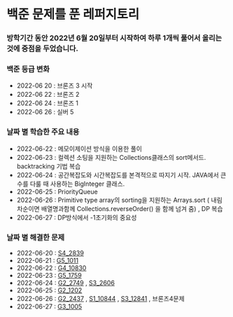 # 백준 문제를 푼 레퍼지토리
### 방학기간 동안 2022년 6월 20일부터 시작하여 하루 1개씩 풀어서 올리는 것에 중점을 두었습니다. 

### **백준 등급 변화**
* 2022-06 20 : 브론즈 3 시작
* 2022-06 22 : 브론즈 2
* 2022-06 24 : 브론즈 1
* 2022-06 26 : 실버 5

### **날짜 별 학습한 주요 내용**
* 2022-06-22 : 메모이제이션 방식을 이용한 풀이
* 2022-06-23 : 컬렉션 소팅을 지원하는 Collections클래스의 sort메서드.  backtracking 기법 복습
* 2022-06-24 : 공간복잡도와 시간복잡도를 본격적으로 따지기 시작.  JAVA에서 큰 수를 다룰 때 사용하는 BigInteger 클래스.
* 2022-06-25 : PriorityQueue
* 2022-06-26 : Primitive type array의 sorting을 지원하는 Arrays.sort ( 내림차순이면 배열명과함께 Collections.reverseOrder() 을 함께 넘겨 줌) , DP 복습
* 2022-06-27 : DP방식에서 -1초기화의 중요성

### **날짜 별 해결한 문제**
* 2022-06-20 : [S4_2839](https://github.com/cpu500m/Summer3-1/blob/master/src/Silver/S4_2839.java)
* 2022-06-21 : [G5_1011](https://github.com/cpu500m/Summer3-1/blob/master/src/Gold/G5_1011.java)
* 2022-06-22 : [G4_10830](https://github.com/cpu500m/Summer3-1/blob/master/src/Gold/G4_10830.java)
* 2022-06-23 : [G5_1759](https://github.com/cpu500m/Summer3-1/blob/master/src/Gold/G5_1759.java)
* 2022-06-24 : [G2_2749](https://github.com/cpu500m/Summer3-1/blob/master/src/Gold/G2_2749.java) , [S3_2606](https://github.com/cpu500m/Summer3-1/blob/master/src/Silver/S3_2606.java)
* 2022-06-25 : [G2_1202](https://github.com/cpu500m/Summer3-1/blob/master/src/Gold/G2_1202.java)
* 2022-06-26 : [G2_2437](https://github.com/cpu500m/Summer3-1/blob/master/src/Gold/G2_2437.java) , [S1_10844](https://github.com/cpu500m/Summer3-1/blob/master/src/Silver/S1_10844.java) , [S3_12841](https://github.com/cpu500m/Summer3-1/blob/master/src/Silver/S3_12841.java) , 브론즈4문제
* 2022-06-27 : [G3_1005](https://github.com/cpu500m/Summer3-1/blob/master/src/Gold/G3_1005.java)
